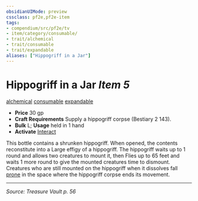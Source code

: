 ```yaml
---
obsidianUIMode: preview
cssclass: pf2e,pf2e-item
tags:
- compendium/src/pf2e/tv
- item/category/consumable/
- trait/alchemical
- trait/consumable
- trait/expandable
aliases: ["Hippogriff in a Jar"]
---
```

# Hippogriff in a Jar *Item 5*  
[alchemical](alchemical.md "Alchemical Item Trait")  [consumable](consumable.md "Consumable Item Trait")  [expandable](expandable-tv.md "Expandable Item Trait")  

- **Price** 30 gp
- **Craft Requirements** Supply a hippogriff corpse (Bestiary 2 143).
- **Bulk** L; **Usage** held in 1 hand
- **Activate** [Interact](interact.md)

This bottle contains a shrunken hippogriff. When opened, the contents reconstitute into a Large effigy of a hippogriff. The hippogriff waits up to 1 round and allows two creatures to mount it, then Flies up to 65 feet and waits 1 more round to give the mounted creatures time to dismount. Creatures who are still mounted on the hippogriff when it dissolves fall [prone](conditions.md#Prone) in the space where the hippogriff corpse ends its movement.


---
*Source: Treasure Vault p. 56*